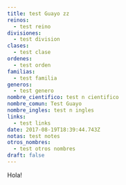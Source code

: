 ```yaml
---
title: test Guayo zz
reinos:
  - test reino
divisiones:
  - test division
clases:
  - test clase
ordenes:
  - test orden
familias:
  - test familia
generos:
  - test genero
nombre_cientifico: test n cientifico
nombre_comun: Test Guayo
nombre_ingles: test n ingles
links:
  - test links
date: 2017-08-19T18:39:44.743Z
notas: test notes
otros_nombres:
  - test otros nombres
draft: false
---
```

Hola!


